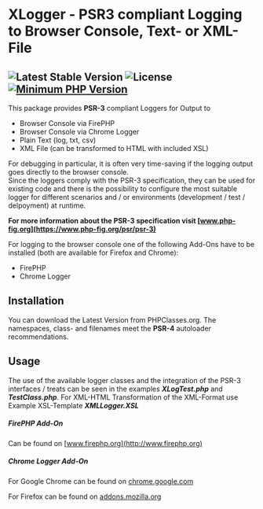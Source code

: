 ﻿# XLogger - PSR3 compliant Logging to Browser Console, Text- or XML-File

![Latest Stable Version](https://img.shields.io/badge/release-v1.0.0-brightgreen.svg) ![License](https://img.shields.io/packagist/l/gomoob/php-pushwoosh.svg) [![Minimum PHP Version](https://img.shields.io/badge/php-%3E%3D%207.4-8892BF.svg)](https://php.net/)
----------
This package provides **PSR-3** compliant Loggers for Output to
- Browser Console via FirePHP
- Browser Console via Chrome Logger
- Plain Text (log, txt, csv)
- XML File (can be transformed to HTML with included XSL)

For debugging in particular, it is often very time-saving if the logging output goes directly to the browser console.  
Since the loggers comply with the PSR-3 specification, they can be used for existing code and there is the possibility to configure the most suitable logger for different scenarios and / or environments (development / test / delpoyment) at runtime.

**For more information about the PSR-3 specification visit [www.php-fig.org](https://www.php-fig.org/psr/psr-3)**

For logging to the browser console one of the following Add-Ons have to be installed (both are available for Firefox and Chrome):
- FirePHP
- Chrome Logger
 
## Installation   
You can download the  Latest Version from PHPClasses.org. The namespaces, class- and filenames meet the **PSR-4** autoloader recommendations.

## Usage
The use of the available logger classes and the integration of the PSR-3 interfaces / treats can be seen in the examples ***XLogTest.php*** and ***TestClass.php***.
For XML-HTML Transformation of the XML-Format use Example XSL-Template ***XMLLogger.XSL***

##### FirePHP Add-On
Can be found on [www.firephp.org](http://www.firephp.org)
##### Chrome Logger Add-On
For Google Chrome can be found on
[chrome.google.com](https://chrome.google.com/webstore/detail/chrome-logger/noaneddfkdjfnfdakjjmocngnfkfehhd)  

For Firefox can be found on [addons.mozilla.org](https://addons.mozilla.org/de/firefox/addon/chromelogger/)

